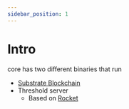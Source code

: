 ```yaml
---
sidebar_position: 1
---
```


# Intro

core has two different binaries that run
- [Substrate Blockchain](https://docs.substrate.io/)
- Threshold server
  - Based on [Rocket](https://rocket.rs/)